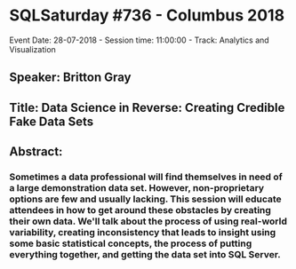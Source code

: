 # SQLSaturday #736 - Columbus 2018
Event Date: 28-07-2018 - Session time: 11:00:00 - Track: Analytics and Visualization
## Speaker: Britton Gray
## Title: Data Science in Reverse: Creating Credible Fake Data Sets
## Abstract:
### Sometimes a data professional will find themselves in need of a large demonstration data set.  However, non-proprietary options are few and usually lacking.  This session will educate attendees in how to get around these obstacles by creating their own data.  We'll talk about the process of using real-world variability, creating inconsistency that leads to insight using some basic statistical concepts, the process of putting everything together, and getting the data set into SQL Server.
